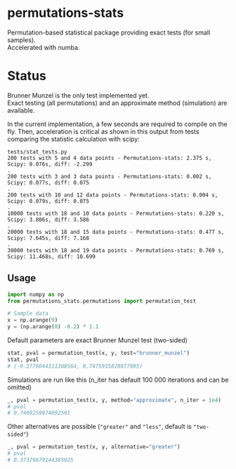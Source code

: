 # permutations-stats
Permutation-based statistical package providing exact tests (for small samples).  
Accelerated with numba. 
# Status
Brunner Munzel is the only test implemented yet.   
Exact testing (all permutations) and an approximate method (simulation) are available.

In the current implementation, a few seconds are
required to compile on the fly.
Then, acceleration is critical as shown in this output from tests comparing the 
statistic calculation with scipy:

```
tests/stat_tests.py
200 tests with 5 and 4 data points - Permutations-stats: 2.375 s, Scipy: 0.076s, diff: -2.299
.
200 tests with 3 and 3 data points - Permutations-stats: 0.002 s, Scipy: 0.077s, diff: 0.075
.
200 tests with 10 and 12 data points - Permutations-stats: 0.004 s, Scipy: 0.079s, diff: 0.075
.
10000 tests with 18 and 10 data points - Permutations-stats: 0.220 s, Scipy: 3.806s, diff: 3.586
.
20000 tests with 18 and 15 data points - Permutations-stats: 0.477 s, Scipy: 7.645s, diff: 7.168
.
30000 tests with 18 and 19 data points - Permutations-stats: 0.769 s, Scipy: 11.468s, diff: 10.699
```

## Usage
```python
import numpy as np
from permutations_stats.permutations import permutation_test

# Sample data
x = np.arange(9)
y = (np.arange(8) -0.2) * 1.1
```
Default parameters are exact Brunner Munzel test (two-sided)

```python
stat, pval = permutation_test(x, y, test="brunner_munzel")
stat, pval
# (-0.2776044311308564, 0.7475935828877005)
```

Simulations are run like this (n_iter has default 100 000 iterations and can be omitted)
```python
_, pval = permutation_test(x, y, method="approximate", n_iter = 1e4)
# pval
# 0.7409259074092591
```

Other alternatives are possible (`"greater"` and `"less"`, default is `"two-sided"`)
```python
_, pval = permutation_test(x, y, alternative="greater")
# pval
# 0.37379679144385025
```
